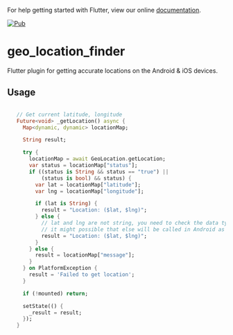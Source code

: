 

For help getting started with Flutter, view our online
[documentation](https://flutter.io/).


[![Pub](https://img.shields.io/badge/Pub-1.0.8-orange.svg?style=flat-square)](https://pub.dartlang.org/packages/geo_location_finder)


# geo_location_finder

Flutter plugin for getting accurate locations on the Android & iOS devices.


## Usage


 ```dart

    // Get current latitude, longitude
    Future<void> _getLocation() async {
      Map<dynamic, dynamic> locationMap;

      String result;

      try {
        locationMap = await GeoLocation.getLocation;
        var status = locationMap["status"];
        if ((status is String && status == "true") ||
            (status is bool) && status) {
          var lat = locationMap["latitude"];
          var lng = locationMap["longitude"];

          if (lat is String) {
            result = "Location: ($lat, $lng)";
          } else {
            // lat and lng are not string, you need to check the data type and use accordingly.
            // it might possible that else will be called in Android as we are getting double from it.
            result = "Location: ($lat, $lng)";
          }
        } else {
          result = locationMap["message"];
        }
      } on PlatformException {
        result = 'Failed to get location';
      }

      if (!mounted) return;

      setState(() {
        _result = result;
      });
    }



 ```
